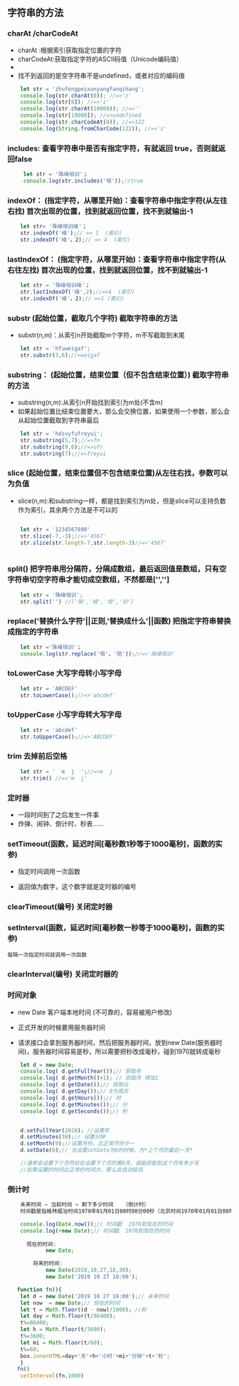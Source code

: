 ## 字符串的方法

### charAt /charCodeAt
   - charAt :根据索引获取指定位置的字符
   - charCodeAt:获取指定字符的ASCII码值（Unicode编码值）
   - 
   - 找不到返回的是空字符串不是undefined，或者对应的编码值 
```js
    let str = 'zhufengpeixunyangfanqihang';
    console.log(str.charAt(0)); //=>'z'
    console.log(str[0]); //=>'z'
    console.log(str.charAt(10000)); //=>''
    console.log(str[10000]); //=>undefined
    console.log(str.charCodeAt(0)); //=>122
    console.log(String.fromCharCode(122)); //=>'z'
```

### includes: 查看字符串中是否有指定字符，有就返回 true，否则就返回false
```js
     let str = '珠峰培训'；
     console.log(str.includes('培'));//true
```

###  indexOf： (指定字符，从哪里开始)：查看字符串中指定字符(从左往右找) 首次出现的位置，找到就返回位置，找不到就输出-1


```js
    let str= '珠峰培训峰'；
    str.indexOf('峰');// => 1  (索引)
    str.indexOf('峰'，2);// => 4  (索引)
```

###   lastIndexOf： (指定字符，从哪里开始)：查看字符串中指定字符(从右往左找) 首次出现的位置，找到就返回位置，找不到就输出-1

```js
    let str = '珠峰培训峰'；
    str.lastIndexOf('峰',2);//=>4  (索引)
    str.indexOf('峰'，2);// =>1 (索引)
```

### substr (起始位置，截取几个字符) 截取字符串的方法
   -  substr(n,m)：从索引n开始截取m个字符，m不写截取到末尾
```js
    let str = 'hfuweigaf';
    str.substr(3,6);//=weigaf
```

###   substring： (起始位置，结束位置（但不包含结束位置）) 截取字符串的方法
   - substring(n,m):从索引n开始找到索引为m处(不含m)
   - 如果起始位置比结束位置要大，那么会交换位置，如果使用一个参数，那么会从起始位置截取到字符串最后

```js
    let str = 'hdsvyfufreyui';
    str.substring(5,7);//=>fn
    str.substring(9,6);//=>ufr
    str.substring(7);//=>freyui
```

###  slice (起始位置，结束位置但不包含结束位置)从左往右找，参数可以为负值
   - slice(n,m):和substring一样，都是找到索引为m处，但是slice可以支持负数作为索引，其余两个方法是不可以的

```js

    let str = '1234567890'
    str.slice(-7,-3);//=>'4567'
    str.slice(str.length-7,str.length-3)//=>'4567'
    
```

### split() 把字符串用分隔符，分隔成数组，最后返回值是数组，只有空字符串切空字符串才能切成空数组，不然都是['','']
```js
    let str = '珠峰培训';
    str.split('') //['珠','峰','培','训']
```

###  replace('替换什么字符'||正则,'替换成什么'||函数)  把指定字符串替换成指定的字符串

```js
    let str ='珠峰培训'；
    console.log(str.replace('培'，'陪'));//=>'珠峰陪训'
```


###  toLowerCase  大写字母转小写字母

```js
    let str = 'ABCDEF'
    str.toLowerCase();//=>'abcdef'
```

###  toUpperCase  小写字母转大写字母

```js
    let str = 'abcdef'
    str.toUpperCase();//=>'ABCDEF'
```

### trim  去掉前后空格

```js
    let str = '  m  j  ';//=>m  j
    str.trim() //=>'m  j'
```


###  定时器

- 一段时间到了之后发生一件事
- 炸弹、闹钟、倒计时、秒表......

###  setTimeout(函数，延迟时间[毫秒数1秒等于1000毫秒]，函数的实参)
 -  指定时间调用*一*次函数

 - 返回值为数字，这个数字就是定时器的编号

### clearTimeout(编号) 关闭定时器

### setInterval(函数，延迟时间[毫秒数一秒等于1000毫秒]，函数的实参)
    每隔一次指定时间就调用一次函数

###  clearInterval(编号) 关闭定时器的


###  时间对象

  - new Date 客户端本地时间 (不可靠的，容易被用户修改)
  -  正式开发的时候要用服务器时间

-  请求接口会拿到服务器时间，然后把服务器时间，放到new Date(服务器时间)，服务器时间容易是秒，所以需要把秒改成毫秒，碰到1970就转成毫秒

```js
    let d = new Date;
    console.log( d.getFullYear());// 获取年
    console.log( d.getMonth()+1); // 获取月 得加1
    console.log( d.getDate());// 获取日
    console.log( d.getDay());// 0为周天
    console.log( d.getHours());// 时
    console.log( d.getMinutes());// 分
    console.log( d.getSeconds());// 秒


    d.setFullYear(2020); //设置年
    d.setMinutes(30);// 设置分钟
    d.setMonth(9);//设置月份，比正常月份少一
    d.setDate(0);// 当设置setDate为0的时候，为*上个月的最后一天*

    //通常会设置下个月然后在设置下个月的第0天，就能获取到这个月有多少天
    //如果设置的时间比正常的时间大，那么会自动延后

```

###  倒计时

```js
    未来时间 — 当前时间 = 剩下多少时间   （倒计时）
    时间戳是指格林威治时间1970年01月01日00时00分00秒（北京时间1970年01月01日08时00分00秒）起至现在的总毫秒数

    console.log(Date.now());// 时间戳  1970到现在的时间
    console.log(+new Date);// 时间戳  1970到现在的时间
     
      现在的时间:
            new Date;

        将来的时间:
            new Date(2019,10,27,18,30);
            new Date('2019 10 27 18:00');

   function fn(){
    let d = new Date('2019 10 27 18:00');// 未来时间
    let now  = new Date;// 现在的时间
    let t = Math.floor((d - now)/1000); //秒
    let day = Math.floor(t/86400);
    t%=86400;
    let h = Math.floor(t/3600);
    t%=3600;
    let mi = Math.floor(t/60);
    t%=60;
    box.innerHTML=day+'天'+h+'小时'+mi+'分钟'+t+'秒';
    }
   fn()
    setInterval(fn,1000)
```







